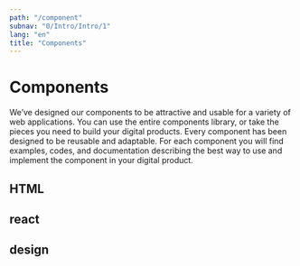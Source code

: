 ```yaml
---
path: "/component"
subnav: "0/Intro/Intro/1"
lang: "en"
title: "Components"
---
```


<helmet>
<title> Components - Aurora Design System </title>
</helmet>

# Components

We’ve designed our components to be attractive and usable for a variety of web applications. You can use the entire components library, or take the pieces you need to build your digital products. Every component has been designed to be reusable and adaptable. For each component you will find examples, codes, and documentation describing the best way to use and implement the component in your digital product.


<documentationtabs remove="design">
  <doctabpanel type="html">

## HTML

  </doctabpanel>

  <doctabpanel type="react">

## react

  </doctabpanel>

  <doctabpanel type="design">

## design

  </doctabpanel>
</documentationtabs>
